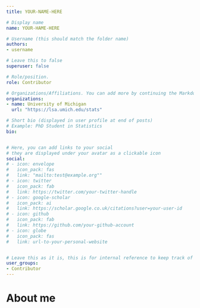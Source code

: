 ```yaml
---
title: YOUR-NAME-HERE

# Display name
name: YOUR-HAME-HERE

# Username (this should match the folder name)
authors:
- username

# Leave this to false
superuser: false

# Role/position. 
role: Contributor

# Organizations/Affiliations. You can add more by continuing the Markdown list
organizations:
- name: University of Michigan
  url: "https://lsa.umich.edu/stats"

# Short bio (displayed in user profile at end of posts)
# Example: PhD Student in Statistics
bio: 


# Here, you can add links to your social
# they are displayed under your avatar as a clickable icon
social:
# - icon: envelope
#   icon_pack: fas
#   link: "mailto:test@example.org""
# - icon: twitter
#   icon_pack: fab
#   link: https://twitter.com/your-twitter-handle
# - icon: google-scholar
#   icon_pack: ai
#   link: https://scholar.google.co.uk/citations?user=your-user-id
# - icon: github
#   icon_pack: fab
#   link: https://github.com/your-github-account
# - icon: globe
#   icon_pack: fas
#   link: url-to-your-personal-website


# Leave this as it is, this is for internal reference to keep track of who's who 
user_groups:
- Contributor
---
```


# About me

<!-- Write a short bio here if you want. -->

